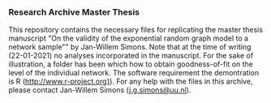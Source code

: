 ### Research Archive Master Thesis
This repository contains the necessary files for replicating the master thesis manuscript "On the validity of the exponential random graph model to a network sample"" by Jan-Willem Simons. Note that at the time of writing (22-01-2021) no analyses incorporated in the manuscript. For the sake of illustration, a folder has been  which how to obtain goodness-of-fit on the level of the individual network. The software requirement the demontration is R (http://www.r-project.org}). For any help with the files in this archive, please contact Jan-Willem Simons (j.g.simons@uu.nl).